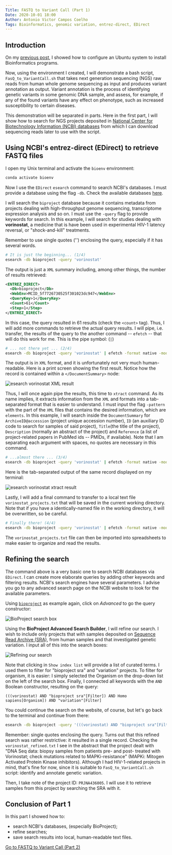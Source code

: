 ```yaml
---
Title: FASTQ to Variant Call (Part 1)
Date: 2020-10-01 18:00
Author: Antonio Victor Campos Coelho
Tags: Bioinformatics, genomic variation, entrez-direct, EDirect
---
```


## Introduction

On my [previous post]({filename}/articles/2020-09-30_Setting_Up.md), I showed how to configure an Ubuntu system to install Bioinformatics programs.

Now, using the environment I created, I will demonstrate a bash script, `FasQ_to_VariantCall.sh` that takes next generation sequencing (NGS) raw reads from human whole genome sequencing as input and produces variant annotation as output. Variant annotation is the process of identifying genetic variants in some genomic DNA sample, and assess, for example, if any of the found variants have any effect on phenotype, such as increased susceptibility to certain diseases.

This demonstration will be separated in parts. Here in the first part, I will show how to search for NGS projects deposited in [National Center for Biotechnology Information (NCBI) databases](https://www.ncbi.nlm.nih.gov/) from which I can download sequencing reads later to use with the script.

## Using NCBI's entrez-direct (EDirect) to retrieve FASTQ files

I open my Unix terminal and activate the `bioenv` environment:

```bash
conda activate bioenv
```

Now I use the `EDirect` `esearch` command to search NCBI's databases. I must provide a database using the flag `-db`. Check the available databases [here](https://www.ncbi.nlm.nih.gov/books/NBK25497/table/chapter2.T._entrez_unique_identifiers_ui/?report=objectonly).

I will search the `biproject` database because it contains metadata from projects dealing with high-throughput genome sequencing, transcriptome expression analysis and so on. I must use the `-query` flag to provide keywords for search. In this example, I will search for studies dealing with **vorinostat**, a medicine that is have been used in experimental HIV-1 latency reversal, or "shock-and-kill" treatments.

Remember to use single quotes ('') enclosing the query, especially if it has several words.

```bash
# It is just the beginning... (1/4)
esearch -db bioproject -query 'vorinostat'
```

The output is just a `XML` summary including, among other things, the number of results retrieved:

```xml
<ENTREZ_DIRECT>
  <Db>bioproject</Db>
  <WebEnv>MCID_5f7726730525f301023dc947</WebEnv>
  <QueryKey>1</QueryKey>
  <Count>61</Count>
  <Step>1</Step>
</ENTREZ_DIRECT>
```

In this case, the query resulted in 61 results (check the `<count>` tag). Thus, I will add more commands to retrieve the actual query results. I will pipe, i.e. transfer, the results of the query to the another command -- `efetch` -- that will do this work for me. This is the pipe symbol: (`|`)

```bash
# ... not there yet ... (2/4)
esearch -db bioproject -query 'vorinostat' | efetch -format native -mode xml
```

The output is in `XML` format, and it is unfortunately not very much human-readable. Here is a print screen showing the first result. Notice how the record is contained within a `</DocumentSummary>` node:

 ![esearch vorinostat XML result]({static}/images/esearch_vorinostat_xml_results.PNG)
  
Thus, I will once again pipe the results, this time to `xtract` command. As its name implies, it extracts information from the `XML` and formats into a tab-separated format that is easier to understand. I must input the flag `-pattern` with the part of the `XML` files that contains the desired information, which are `elements`. In this example, I will search inside the `DocumentSummary` for `ArchiveID@accession` (project unique accession number), `ID` (an auxiliary ID code to search for samples of said project), `Title`(the title of the project),  `Description` (normally an abstract of the project) and `Reference` (a list of project-related papers in PubMed ids -- PMIDs, if available). Note that I am separating each argument with spaces, no quotes are necessary in this command.

```bash
# ...almost there ... (3/4)
esearch -db bioproject -query 'vorinostat' | efetch -format native -mode xml | xtract -pattern DocumentSummary -element ArchiveID@accession ID Title Description Reference
 ```

Here is the tab-separated output of the same record displayed on my terminal:

![esearch vorinostat xtract result]({static}/images/esearch_vorinostat_xtract_results.PNG)

Lastly, I will add a final command to transfer to a local text file `vorinostat_projects.txt` that will be saved in the current working directory.  Note that if you have a identically-named file in the working directory, it will be overwritten, so be careful.

```bash
# Finally there! (4/4)
esearch -db bioproject -query 'vorinostat' | efetch -format native -mode xml | xtract -pattern DocumentSummary -element ArchiveID@accession ID Reference Title Description > vorinostat_projects.txt
```

The `vorinostat_projects.txt` file can then be imported into spreadsheets to make easier to organize and read the results.

## Refining the search

The command above is a very basic one to search NCBI databases via `EDirect`. I can create more elaborate queries by adding other keywords and filtering results. NCBI's search engines have several parameters. I advise you go to any advanced search page on the NCBI website to look for the available parameters.

Using [`bioproject`](https://www.ncbi.nlm.nih.gov/bioproject/) as example again, click on *Advanced* to go the query constructor:

![BioProject search box]({static}/images/bioproject_start.PNG)

Using the **BioProject Advanced Search Builder**, I will refine our search. I wish to include only projects that with samples deposited on [Sequence Read Archive (SRA)](https://www.ncbi.nlm.nih.gov/sra), from human samples and that investigated genetic variation. I input all of this into the search boxes:

![Refining our search]({static}/images/vorinostat_refined.PNG)

Note that clicking in `Show index list` will provide a list of curated terms. I used them to filter for "bioproject sra" and "variation" projects. To filter for organism, it is easier: I simply selected the Organism on the drop-down list on the left of the search box. Finally, I connected all keywords with the `AND` Boolean constructor, resulting on the query:

`(((vorinostat) AND "bioproject sra"[Filter]) AND Homo sapiens[Organism]) AND "variation"[Filter]`

You could continue the search on the website, of course, but let's go back to the terminal and continue from there:

```bash
esearch -db bioproject -query '(((vorinostat) AND "bioproject sra"[Filter]) AND Homo sapiens[Organism]) AND "variation"[Filter]'  | efetch -format native -mode xml | xtract -pattern DocumentSummary -element ArchiveID@accession ID Reference Title Description  > vorinostat_refined.txt
```

Remember: single quotes enclosing the query. Turns out that this refined search was rather restrictive: it resulted in a single record. Checking the `vorinostat_refined.txt` I see in the abstract that the project dealt with "DNA Seq data: biopsy samples from patients pre- and post- treated with Vorinostat; check mutations related to MAPKi-resistance" (MAPKi: Mitogen Activated Protein Kinase inhibitors). Although I had HIV-1-related projects in mind, that's fine for now, since it is suitable to `FasQ_to_VariantCall.sh` script: identify and annotate genetic variation.

Then, I take note of the project ID: `PRJNA436005`. I will use it to retrieve samples from this project by searching the SRA with it. 

## Conclusion of Part 1

In this part I showed how to:

* search NCBI's databases, (especially BioProject);
* refine searches;
* save search results into local, human-readable text files.

[Go to FASTQ to Variant Call (Part 2)]({filename}/articles/2020-10-02_FastQ_to_Variant_Call_Part2.md)
